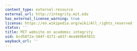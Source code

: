 ```yaml
---
content_type: external-resource
external_url: http://integrity.mit.edu
has_external_license_warning: true
license: https://en.wikipedia.org/wiki/All_rights_reserved
status: ''
title: MIT website on academic integrity
uid: bcd58f2a-584f-4271-a837-4ea469b8f831
wayback_url: ''
---
```

